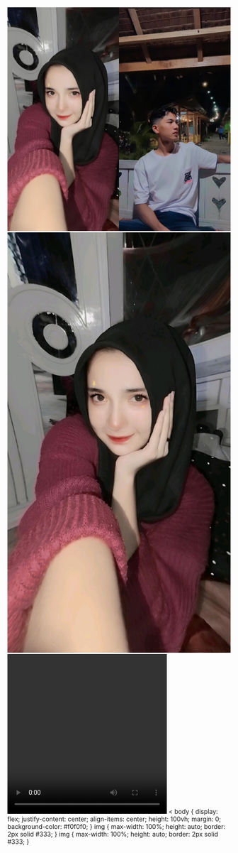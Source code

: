 <html>
<head>
<meta charset="UTF-8">
</head>
<body>
<img src="Fotoram.io.jpg"/>
<img src="70da3419ae99c8c582a52d37825981e6.jpg"/>
<video width="360" height="360" controls>
<source src="923e421ebe724fcc9c850995687a4036(1).mp4" type="video/mp4">
<source src="video-file.ogg" type="video/ogg">
    </video>
</body>
<
    body {
            display: flex;
            justify-content: center; align-items: center; 
            height: 100vh; 
            margin: 0;
            background-color:
        #f0f0f0;
        }
img {
            max-width: 100%;        
            height: auto;          
            border: 2px solid #333;
        }
img {
            max-width: 100%;        
            height: auto;          
            border: 2px solid #333;
        }
</style>
</html>
